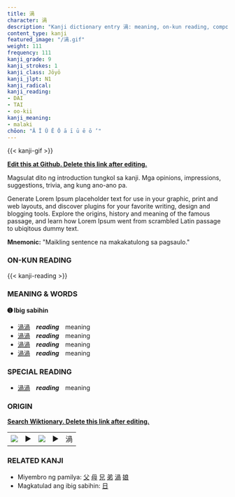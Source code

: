 ```yaml
---
title: 渦
character: 渦
description: "Kanji dictionary entry 渦: meaning, on-kun reading, compounds, origin, related kanji"
content_type: kanji
featured_image: "/渦.gif"
weight: 111
frequency: 111
kanji_grade: 9
kanji_strokes: 1
kanji_class: Jōyō
kanji_jlpt: N1
kanji_radical: 
kanji_reading: 
- DAI
- TAI
- oo-kii
kanji_meaning:
- malaki
chōon: "Ā Ī Ū Ē Ō ā ī ū ē ō ’"
---
```

[//]: # (Don't edit the line below. Kanji animated GIF code is automatically generated.)
{{< kanji-gif >}}

[//]: # (Edit below this line.)

**[Edit this at Github. Delete this link after editing.](https://github.com/tim0g/tim/tree/main/content/kanji/渦/index.md)**

Magsulat dito ng introduction tungkol sa kanji. Mga opinions, impressions, suggestions, trivia, ang kung ano-ano pa.

Generate Lorem Ipsum placeholder text for use in your graphic, print and web layouts, and discover plugins for your favorite writing, design and blogging tools. Explore the origins, history and meaning of the famous passage, and learn how Lorem Ipsum went from scrambled Latin passage to ubiqitous dummy text.
 
**Mnemonic:** "Maikling sentence na makakatulong sa pagsaulo."

### ON-KUN READING

[//]: # (Don't edit the line below. ON-KUN READING code is automatically generated.)
{{< kanji-reading >}}

### MEANING & WORDS

#### ➊ **Ibig sabihin**
  - [渦](../渦)[渦](../渦)　***reading***　meaning
  - [渦](../渦)[渦](../渦)　***reading***　meaning
  - [渦](../渦)[渦](../渦)　***reading***　meaning
  - [渦](../渦)[渦](../渦)　***reading***　meaning

### SPECIAL READING
  - [渦](../渦)[渦](../渦)　***reading***　meaning

### ORIGIN

**[Search Wiktionary. Delete this link after editing.](https://wiktionary.org/wiki/渦)**
<table class="kanji-table"><tr><td>
<img src="60px-渦-bronze.svg.png">
</td><td>▶</td><td>
<img src="60px-渦-oracle.svg.png">
</td><td>▶</td>
<td class="kanji-origin">渦</td>
</tr></table>

### RELATED KANJI
- Miyembro ng pamilya: [父](../父) [母](../母) [兄](../兄) [弟](../弟) [渦](../渦) [娘](../娘)
- Magkatulad ang ibig sabihin: [日](../日)
